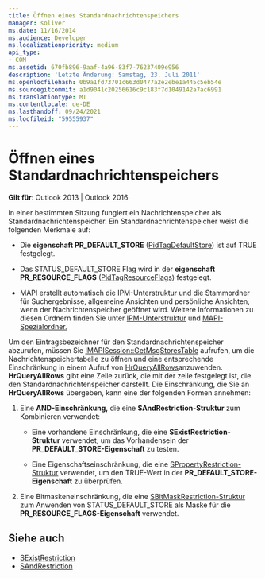 ```yaml
---
title: Öffnen eines Standardnachrichtenspeichers
manager: soliver
ms.date: 11/16/2014
ms.audience: Developer
ms.localizationpriority: medium
api_type:
- COM
ms.assetid: 670fb896-9aaf-4a96-83f7-76237409e956
description: 'Letzte Änderung: Samstag, 23. Juli 2011'
ms.openlocfilehash: 0b9a1fd73701c663d0477a2e2ebe1a445c5eb54e
ms.sourcegitcommit: a1d9041c20256616c9c183f7d1049142a7ac6991
ms.translationtype: MT
ms.contentlocale: de-DE
ms.lasthandoff: 09/24/2021
ms.locfileid: "59555937"
---
```

# <a name="opening-the-default-message-store"></a>Öffnen eines Standardnachrichtenspeichers

**Gilt für**: Outlook 2013 | Outlook 2016 
  
In einer bestimmten Sitzung fungiert ein Nachrichtenspeicher als Standardnachrichtenspeicher. Ein Standardnachrichtenspeicher weist die folgenden Merkmale auf:
  
- Die **eigenschaft PR_DEFAULT_STORE** ([PidTagDefaultStore](pidtagdefaultstore-canonical-property.md)) ist auf TRUE festgelegt.
    
- Das STATUS_DEFAULT_STORE Flag wird in der **eigenschaft PR_RESOURCE_FLAGS** ([PidTagResourceFlags](pidtagresourceflags-canonical-property.md)) festgelegt.
    
- MAPI erstellt automatisch die IPM-Unterstruktur und die Stammordner für Suchergebnisse, allgemeine Ansichten und persönliche Ansichten, wenn der Nachrichtenspeicher geöffnet wird. Weitere Informationen zu diesen Ordnern finden Sie unter [IPM-Unterstruktur](ipm-subtree.md) und [MAPI-Spezialordner.](mapi-special-folders.md) 
    
Um den Eintragsbezeichner für den Standardnachrichtenspeicher abzurufen, müssen Sie [IMAPISession::GetMsgStoresTable](imapisession-getmsgstorestable.md) aufrufen, um die Nachrichtenspeichertabelle zu öffnen und eine entsprechende Einschränkung in einem Aufruf von [HrQueryAllRows](hrqueryallrows.md)anzuwenden. **HrQueryAllRows** gibt eine Zeile zurück, die mit der zeile festgelegt ist, die den Standardnachrichtenspeicher darstellt. Die Einschränkung, die Sie an **HrQueryAllRows** übergeben, kann eine der folgenden Formen annehmen: 
  
1. Eine **AND-Einschränkung,** die eine **SAndRestriction-Struktur** zum Kombinieren verwendet: 
    
   - Eine vorhandene Einschränkung, die eine **SExistRestriction-Struktur** verwendet, um das Vorhandensein der **PR_DEFAULT_STORE-Eigenschaft** zu testen. 
    
   - Eine Eigenschaftseinschränkung, die eine [SPropertyRestriction-Struktur](spropertyrestriction.md) verwendet, um den TRUE-Wert in der **PR_DEFAULT_STORE-Eigenschaft** zu überprüfen. 
    
2. Eine Bitmaskeneinschränkung, die eine [SBitMaskRestriction-Struktur](sbitmaskrestriction.md) zum Anwenden von STATUS_DEFAULT_STORE als Maske für die **PR_RESOURCE_FLAGS-Eigenschaft** verwendet. 
    
## <a name="see-also"></a>Siehe auch

- [SExistRestriction](sexistrestriction.md)
- [SAndRestriction](sandrestriction.md)


